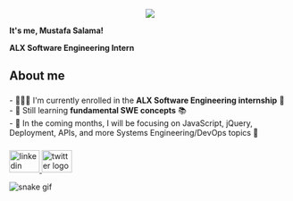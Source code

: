 <p align="center">
  <img src="https://capsule-render.vercel.app/api?text=Hey%20there!👋&fontColor=FFFFFF&fontSize=30&animation=fadeIn&type=waving&color=gradient&height=100"/>
</p>


**It's me, Mustafa Salama!**

**ALX Software Engineering Intern**
###

<h2 align="left">About me</h2>

###

<p align="left">
- 👨🏻‍💻 I'm currently enrolled in the <strong>ALX Software Engineering internship</strong> 🚀<br>
- 🌱 Still learning <strong>fundamental SWE concepts</strong> 📚<br>
- 📅 In the coming months, I will be focusing on JavaScript, jQuery, Deployment, APIs, and more Systems Engineering/DevOps topics 👾
</p>

###

<div align="left">
  <a href="https://linkedin.com/in/mustafaslama" target="_blank">
    <img src="https://raw.githubusercontent.com/maurodesouza/profile-readme-generator/master/src/assets/icons/social/linkedin/default.svg" width="54" height="40" alt="linkedin logo"  />
  </a>
  <a href="https://twitter.com/mustafa_slama_" target="_blank">
    <img src="https://raw.githubusercontent.com/maurodesouza/profile-readme-generator/master/src/assets/icons/social/twitter/default.svg" width="54" height="40" alt="twitter logo"  />
  </a>
</div>

![snake gif](https://github.com/mustafaslamv/mustafaslamv/blob/output/github-contribution-grid-snake.gif)

###

